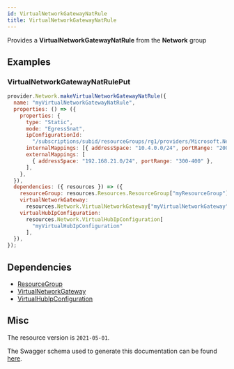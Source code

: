 ```yaml
---
id: VirtualNetworkGatewayNatRule
title: VirtualNetworkGatewayNatRule
---
```

Provides a **VirtualNetworkGatewayNatRule** from the **Network** group
## Examples
### VirtualNetworkGatewayNatRulePut
```js
provider.Network.makeVirtualNetworkGatewayNatRule({
  name: "myVirtualNetworkGatewayNatRule",
  properties: () => ({
    properties: {
      type: "Static",
      mode: "EgressSnat",
      ipConfigurationId:
        "/subscriptions/subid/resourceGroups/rg1/providers/Microsoft.Network/virtualNetworkGateways/gateway1/ipConfigurations/default",
      internalMappings: [{ addressSpace: "10.4.0.0/24", portRange: "200-300" }],
      externalMappings: [
        { addressSpace: "192.168.21.0/24", portRange: "300-400" },
      ],
    },
  }),
  dependencies: ({ resources }) => ({
    resourceGroup: resources.Resources.ResourceGroup["myResourceGroup"],
    virtualNetworkGateway:
      resources.Network.VirtualNetworkGateway["myVirtualNetworkGateway"],
    virtualHubIpConfiguration:
      resources.Network.VirtualHubIpConfiguration[
        "myVirtualHubIpConfiguration"
      ],
  }),
});

```
## Dependencies
- [ResourceGroup](../Resources/ResourceGroup.md)
- [VirtualNetworkGateway](../Network/VirtualNetworkGateway.md)
- [VirtualHubIpConfiguration](../Network/VirtualHubIpConfiguration.md)
## Misc
The resource version is `2021-05-01`.

The Swagger schema used to generate this documentation can be found [here](https://github.com/Azure/azure-rest-api-specs/tree/main/specification/network/resource-manager/Microsoft.Network/stable/2021-05-01/virtualNetworkGateway.json).
